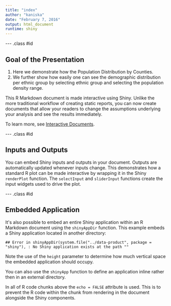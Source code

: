 ```yaml
---
title: "index"
author: "kaniska"
date: "February 7, 2016"
output: html_document
runtime: shiny
---
```

--- .class #id
## Goal of the Presentation

1. Here we demonstrate how the Population Distribution by Counties.
2. We further show how easily one can see the demographic distribution per ethnic group by selecting ethnic group and selecting the population density range. 

This R Markdown document is made interactive using Shiny. Unlike the more traditional workflow of creating static reports, you can now create documents that allow your readers to change the assumptions underlying your analysis and see the results immediately. 

To learn more, see [Interactive Documents](http://rmarkdown.rstudio.com/authoring_shiny.html).

--- .class #id
## Inputs and Outputs

You can embed Shiny inputs and outputs in your document. Outputs are automatically updated whenever inputs change.  This demonstrates how a standard R plot can be made interactive by wrapping it in the Shiny `renderPlot` function. The `selectInput` and `sliderInput` functions create the input widgets used to drive the plot.

--- .class #id
## Embedded Application

It's also possible to embed an entire Shiny application within an R Markdown document using the `shinyAppDir` function. This example embeds a Shiny application located in another directory:


```
## Error in shinyAppDir(system.file("../data-product", package = "shiny"), : No Shiny application exists at the path ""
```

Note the use of the `height` parameter to determine how much vertical space the embedded application should occupy.

You can also use the `shinyApp` function to define an application inline rather then in an external directory.

In all of R code chunks above the `echo = FALSE` attribute is used. This is to prevent the R code within the chunk from rendering in the document alongside the Shiny components.




